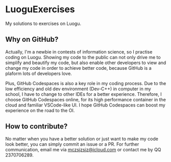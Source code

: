 # LuoguExercises
My solutions to exercises on Luogu.

## Why on GitHub?
Actually, I'm a newbie in contests of information science, so I practise coding on Luogu. Showing my code to the public can not only drive me to simplify and beautify my code, but also enable other developers to view and change my code in order to achieve better code, because GitHub is a plaform lots of developers love.

Plus, GitHub Codespaces is also a key role in my coding process. Due to the low efficiency and old dev environment (Dev-C++) in computer in my school, I have to change to other IDEs for a better experience. Therefore, I choose GitHub Codespaces online, for its high performance container in the cloud and familiar VSCode-like UI. I hope GitHub Codespaces can boost my experience on the road to the OI.

## How to contribute?
No matter when you have a better solution or just want to make my code look better, you can simply commit an issue or a PR. For further communication, email me via mczsjzsjz@icloud.com or contact me by QQ 2370706289.
